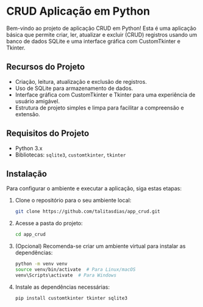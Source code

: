 # CRUD Aplicação em Python

Bem-vindo ao projeto de aplicação CRUD em Python! Esta é uma aplicação básica que permite criar, ler, atualizar e excluir (CRUD) registros usando um banco de dados SQLite e uma interface gráfica com CustomTkinter e Tkinter.

## Recursos do Projeto
- Criação, leitura, atualização e exclusão de registros.
- Uso de SQLite para armazenamento de dados.
- Interface gráfica com CustomTkinter e Tkinter para uma experiência de usuário amigável.
- Estrutura de projeto simples e limpa para facilitar a compreensão e extensão.

## Requisitos do Projeto
- Python 3.x
- Bibliotecas: `sqlite3`, `customtkinter`, `tkinter`

## Instalação
Para configurar o ambiente e executar a aplicação, siga estas etapas:

1. Clone o repositório para o seu ambiente local:
   ```bash
   git clone https://github.com/talitasdias/app_crud.git
   
3. Acesse a pasta do projeto:
   ```bash
   cd app_crud
   
5. (Opcional) Recomenda-se criar um ambiente virtual para instalar as dependências:
   ```bash
   python -m venv venv
   source venv/bin/activate  # Para Linux/macOS
   venv\Scripts\activate  # Para Windows

7. Instale as dependências necessárias:
   ```bash
   pip install customtkinter tkinter sqlite3
   
